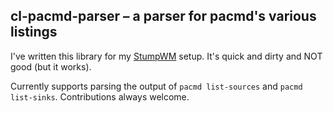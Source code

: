 ## cl-pacmd-parser – a parser for pacmd's various listings

I've written this library for my [StumpWM](https://github.com/stumpwm/stumpwm)
setup. It's quick and dirty and NOT good (but it works).

Currently supports parsing the output of `pacmd list-sources` and
`pacmd list-sinks`. Contributions always welcome.

